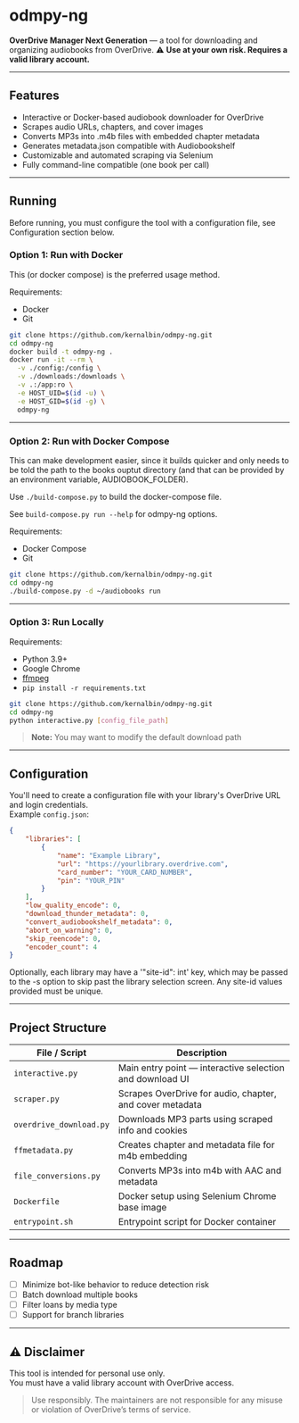 # odmpy-ng
**OverDrive Manager Next Generation** — a tool for downloading and organizing audiobooks from OverDrive.
⚠️ **Use at your own risk. Requires a valid library account.**

---

## Features

- Interactive or Docker-based audiobook downloader for OverDrive
- Scrapes audio URLs, chapters, and cover images
- Converts MP3s into .m4b files with embedded chapter metadata
- Generates metadata.json compatible with Audiobookshelf
- Customizable and automated scraping via Selenium
- Fully command-line compatible (one book per call)

---

## Running

Before running, you must configure the tool with a configuration file, see
Configuration section below.

### Option 1: Run with Docker

This (or docker compose) is the preferred usage method.

Requirements:
- Docker
- Git

```bash
git clone https://github.com/kernalbin/odmpy-ng.git
cd odmpy-ng
docker build -t odmpy-ng .
docker run -it --rm \
  -v ./config:/config \
  -v ./downloads:/downloads \
  -v .:/app:ro \
  -e HOST_UID=$(id -u) \
  -e HOST_GID=$(id -g) \
  odmpy-ng
```

---

### Option 2: Run with Docker Compose

This can make development easier, since it builds quicker and only needs to be
told the path to the books ouptut directory (and that can be provided by an
environment variable, AUDIOBOOK_FOLDER).

Use `./build-compose.py` to build the docker-compose file.

See `build-compose.py run --help` for odmpy-ng options.

Requirements:
- Docker Compose
- Git

```bash
git clone https://github.com/kernalbin/odmpy-ng.git
cd odmpy-ng
./build-compose.py -d ~/audiobooks run
```

---

### Option 3: Run Locally

Requirements:
- Python 3.9+
- Google Chrome
- [ffmpeg](https://ffmpeg.org/download.html)
- `pip install -r requirements.txt`

```bash
git clone https://github.com/kernalbin/odmpy-ng.git
cd odmpy-ng
python interactive.py [config_file_path]
```

> **Note:** You may want to modify the default download path

---

## Configuration

You'll need to create a configuration file with your library's OverDrive URL and login credentials.  
Example `config.json`:

```json
{
    "libraries": [
        {
            "name": "Example Library",
            "url": "https://yourlibrary.overdrive.com",
            "card_number": "YOUR_CARD_NUMBER",
            "pin": "YOUR_PIN"
        }
    ],
    "low_quality_encode": 0,
    "download_thunder_metadata": 0,
    "convert_audiobookshelf_metadata": 0,
    "abort_on_warning": 0,
    "skip_reencode": 0,
    "encoder_count": 4
}
```

Optionally, each library may have a '"site-id": int' key, which may be passed
to the -s option to skip past the library selection screen. Any site-id values
provided must be unique.

---

## Project Structure

| File / Script             | Description |
|--------------------------|-------------|
| `interactive.py`         | Main entry point — interactive selection and download UI |
| `scraper.py`             | Scrapes OverDrive for audio, chapter, and cover metadata |
| `overdrive_download.py`  | Downloads MP3 parts using scraped info and cookies |
| `ffmetadata.py`          | Creates chapter and metadata file for m4b embedding |
| `file_conversions.py`    | Converts MP3s into m4b with AAC and metadata |
| `Dockerfile`             | Docker setup using Selenium Chrome base image |
| `entrypoint.sh`          | Entrypoint script for Docker container |

---

## Roadmap

- [ ] Minimize bot-like behavior to reduce detection risk  
- [ ] Batch download multiple books  
- [ ] Filter loans by media type
- [ ] Support for branch libraries

---

## ⚠️ Disclaimer

This tool is intended for personal use only.  
You must have a valid library account with OverDrive access.

> Use responsibly. The maintainers are not responsible for any misuse or violation of OverDrive’s terms of service.

